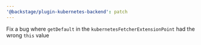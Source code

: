 ```yaml
---
'@backstage/plugin-kubernetes-backend': patch
---
```


Fix a bug where `getDefault` in the `kubernetesFetcherExtensionPoint` had the wrong `this` value
